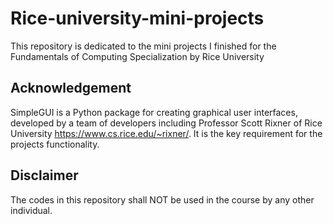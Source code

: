 # Rice-university-mini-projects
This repository is dedicated to the mini projects I finished for the Fundamentals of Computing Specialization by Rice University

## Acknowledgement
SimpleGUI is a Python package for creating graphical user interfaces, developed by a team of developers including Professor Scott Rixner of Rice University https://www.cs.rice.edu/~rixner/. It is the key requirement for the projects functionality.

## Disclaimer
The codes in this repository shall NOT be used in the course by any other individual.
